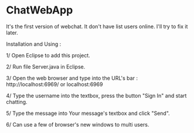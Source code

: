 # ChatWebApp
It's the first version of webchat. It don't have list users online. I'll try to fix it later.

Installation and Using :

1/ Open Eclipse to add this project.

2/ Run file Server.java in Eclipse.

3/ Open the web browser and type into the URL's bar : 
	http://localhost:6969/ 
or
	localhost:6969
	
4/ Type the username into the textbox, press the button "Sign In" and start chatting.

5/ Type the message into Your message's textbox and click "Send".

6/ Can use a few of browser's new windows to multi users.
